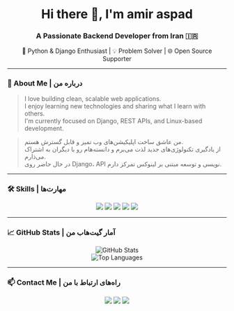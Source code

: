 <h1 align="center">Hi there 👋, I'm amir aspad</h1>
<h3 align="center">A Passionate Backend Developer from Iran 🇮🇷</h3>

<p align="center">
  🐍 Python & Django Enthusiast | 💡 Problem Solver | 🌐 Open Source Supporter  
</p>

---

### 🧠 About Me | درباره من

> I love building clean, scalable web applications.  
> I enjoy learning new technologies and sharing what I learn with others.  
> I'm currently focused on Django, REST APIs, and Linux-based development.

> من عاشق ساخت اپلیکیشن‌های وب تمیز و قابل گسترش هستم.  
> از یادگیری تکنولوژی‌های جدید لذت می‌برم و دانسته‌هام رو با دیگران به اشتراک می‌ذارم.  
> در حال حاضر روی Django، API نویسی و توسعه مبتنی بر لینوکس تمرکز دارم.

---

### 🛠 Skills | مهارت‌ها

<p align="center">
  <img src="https://img.shields.io/badge/Python-3670A0?style=for-the-badge&logo=python&logoColor=white"/>
  <img src="https://img.shields.io/badge/Django-092E20?style=for-the-badge&logo=django&logoColor=white"/>
  <img src="https://img.shields.io/badge/Linux-FCC624?style=for-the-badge&logo=linux&logoColor=black"/>
  <img src="https://img.shields.io/badge/Git-F05032?style=for-the-badge&logo=git&logoColor=white"/>
  <img src="https://img.shields.io/badge/PostgreSQL-336791?style=for-the-badge&logo=postgresql&logoColor=white"/>
</p>

---

### 📈 GitHub Stats | آمار گیت‌هاب من

<p align="center">
  <img src="https://github-readme-stats.vercel.app/api?username=amir-aspad&show_icons=true&theme=radical" alt="GitHub Stats" />
  <br>
  <img src="https://github-readme-stats.vercel.app/api/top-langs/?username=amir-aspad&layout=compact&theme=radical" alt="Top Languages" />
</p>

---

### 📫 Contact Me | راه‌های ارتباط با من

<p align="center">
  <a href="mailto:your.email@example.com"><img src="https://img.shields.io/badge/Email-D14836?style=for-the-badge&logo=gmail&logoColor=white"/></a>
  <a href="https://t.me/yourtelegram"><img src="https://img.shields.io/badge/Telegram-2CA5E0?style=for-the-badge&logo=telegram&logoColor=white"/></a>
  <a href="https://linkedin.com/in/yourlinkedin"><img src="https://img.shields.io/badge/LinkedIn-blue?style=for-the-badge&logo=linkedin&logoColor=white"/></a>
</p>
